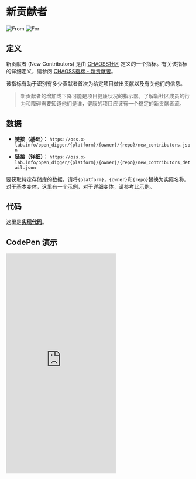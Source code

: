 # 新贡献者

![From](https://img.shields.io/badge/来自-CHAOSS-blue) ![For](https://img.shields.io/badge/用于-仓库-blue)

## 定义

新贡献者 (New Contributors) 是由 [CHAOSS社区](https://chaoss.community) 定义的一个指标。有关该指标的详细定义，请参阅 [CHAOSS指标 - 新贡献者](https://chaoss.community/zh-CN/kb/metric-new-contributors/)。

该指标有助于识别有多少贡献者首次为给定项目做出贡献以及有关他们的信息。

> 新贡献者的增加或下降可能是项目健康状况的指示器。了解新社区成员的行为和障碍需要知道他们是谁，健康的项目应该有一个稳定的新贡献者流。

## 数据

- **链接（基础）：** `https://oss.x-lab.info/open_digger/{platform}/{owner}/{repo}/new_contributors.json`
- **链接（详细）：** `https://oss.x-lab.info/open_digger/{platform}/{owner}/{repo}/new_contributors_detail.json`

要获取特定存储库的数据，请将`{platform}`，`{owner}`和`{repo}`替换为实际名称。对于基本变体，这里有一个[示例](https://oss.x-lab.info/open_digger/github/X-lab2017/open-digger/new_contributors.json)，对于详细变体，请参考此[示例](https://oss.x-lab.info/open_digger/github/X-lab2017/open-digger/new_contributors_detail.json)。

## 代码

这里是[**实现代码**](https://github.com/X-lab2017/open-digger/blob/master/src/metrics/chaoss.ts#L862)。

## CodePen 演示

<iframe height="600" scrolling="no" title="OpenDigger - [CHAOSS] Developer Status" src="https://codepen.io/frank-zsy/embed/RwBmpYZ?default-tab=js%2Cresult&editable=true" frameborder="no" loading="lazy" allowtransparency="true" allowfullscreen="true">
  See the Pen <a href="https://codepen.io/frank-zsy/pen/RwBmpYZ">
  OpenDigger - [CHAOSS] Developer Status</a> by Frank Zhao (<a href="https://codepen.io/frank-zsy">@frank-zsy</a>)
  on <a href="https://codepen.io">CodePen</a>.
</iframe>
